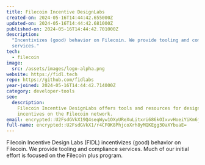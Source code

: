 ```yaml
---
title: Filecoin Incentive DesignLabs
created-on: 2024-05-16T14:44:42.655000Z
updated-on: 2024-05-16T14:44:42.681000Z
published-on: 2024-05-16T14:44:42.701000Z
description:
  "Incentivizes (good) behavior on Filecoin. We provide tooling and compliance
  services."
tech:
  - filecoin
image:
  src: /assets/images/logo-alpha.png
website: https://fidl.tech
repo: https://github.com/fidlabs
year-joined: 2024-05-16T14:44:42.714000Z
category: developer-tools
seo:
  description:
    Filecoin Incentive DesignLabs offers tools and resources for designing
    incentives on the Filecoin network.
email: encrypted::U2FsdGVkX19Q4seqWyw1OXyUReXuLitxri686kOIxvvHoeiYiKm6jktrIpDZtnvG
full-name: encrypted::U2FsdGVkX1/r4CFOK8PhjcoXrh8yMQKEgg3OaXYbuaE=
---
```


Filecoin Incentive Design Labs (FIDL) incentivizes (good) behavior on Filecoin. We provide tooling and compliance services. Much of our initial effort is focused on the Filecoin plus program.
